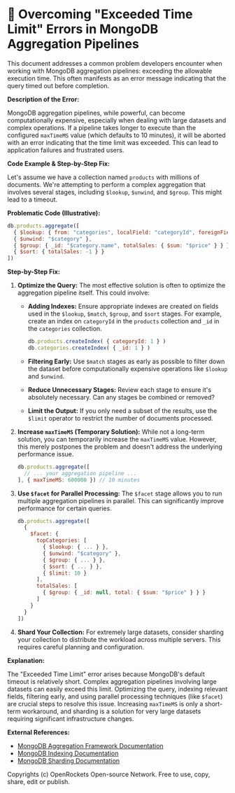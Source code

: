 # 🐞 Overcoming "Exceeded Time Limit" Errors in MongoDB Aggregation Pipelines


This document addresses a common problem developers encounter when working with MongoDB aggregation pipelines: exceeding the allowable execution time.  This often manifests as an error message indicating that the query timed out before completion.


**Description of the Error:**

MongoDB aggregation pipelines, while powerful, can become computationally expensive, especially when dealing with large datasets and complex operations.  If a pipeline takes longer to execute than the configured `maxTimeMS` value (which defaults to 10 minutes), it will be aborted with an error indicating that the time limit was exceeded.  This can lead to application failures and frustrated users.


**Code Example & Step-by-Step Fix:**

Let's assume we have a collection named `products` with millions of documents. We're attempting to perform a complex aggregation that involves several stages, including `$lookup`, `$unwind`, and `$group`. This might lead to a timeout.

**Problematic Code (Illustrative):**

```javascript
db.products.aggregate([
  { $lookup: { from: "categories", localField: "categoryId", foreignField: "_id", as: "category" } },
  { $unwind: "$category" },
  { $group: { _id: "$category.name", totalSales: { $sum: "$price" } } },
  { $sort: { totalSales: -1 } }
])
```

**Step-by-Step Fix:**

1. **Optimize the Query:**  The most effective solution is often to optimize the aggregation pipeline itself.  This could involve:

   * **Adding Indexes:** Ensure appropriate indexes are created on fields used in the `$lookup`, `$match`, `$group`, and `$sort` stages. For example, create an index on `categoryId` in the `products` collection and `_id` in the `categories` collection.

     ```javascript
     db.products.createIndex( { categoryId: 1 } )
     db.categories.createIndex( { _id: 1 } )
     ```

   * **Filtering Early:**  Use `$match` stages as early as possible to filter down the dataset before computationally expensive operations like `$lookup` and `$unwind`.

   * **Reduce Unnecessary Stages:**  Review each stage to ensure it's absolutely necessary.  Can any stages be combined or removed?

   * **Limit the Output:**  If you only need a subset of the results, use the `$limit` operator to restrict the number of documents processed.

2. **Increase `maxTimeMS` (Temporary Solution):**  While not a long-term solution, you can temporarily increase the `maxTimeMS` value. However, this merely postpones the problem and doesn't address the underlying performance issue.

   ```javascript
   db.products.aggregate([
     // ... your aggregation pipeline ...
   ], { maxTimeMS: 600000 }) // 10 minutes
   ```

3. **Use `$facet` for Parallel Processing:** The `$facet` stage allows you to run multiple aggregation pipelines in parallel.  This can significantly improve performance for certain queries.

   ```javascript
   db.products.aggregate([
     {
       $facet: {
         topCategories: [
           { $lookup: { ... } },
           { $unwind: "$category" },
           { $group: { ... } },
           { $sort: { ... } },
           { $limit: 10 }
         ],
         totalSales: [
           { $group: { _id: null, total: { $sum: "$price" } } }
         ]
       }
     }
   ])
   ```

4. **Shard Your Collection:** For extremely large datasets, consider sharding your collection to distribute the workload across multiple servers.  This requires careful planning and configuration.


**Explanation:**

The "Exceeded Time Limit" error arises because MongoDB's default timeout is relatively short.  Complex aggregation pipelines involving large datasets can easily exceed this limit. Optimizing the query, indexing relevant fields, filtering early, and using parallel processing techniques (like `$facet`) are crucial steps to resolve this issue. Increasing `maxTimeMS` is only a short-term workaround, and sharding is a solution for very large datasets requiring significant infrastructure changes.


**External References:**

* [MongoDB Aggregation Framework Documentation](https://www.mongodb.com/docs/manual/aggregation/)
* [MongoDB Indexing Documentation](https://www.mongodb.com/docs/manual/indexes/)
* [MongoDB Sharding Documentation](https://www.mongodb.com/docs/manual/sharding/)


Copyrights (c) OpenRockets Open-source Network. Free to use, copy, share, edit or publish.


